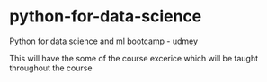# python-for-data-science
Python for data science and ml bootcamp - udmey

This will have the some of the course excerice which will be taught throughout the course
